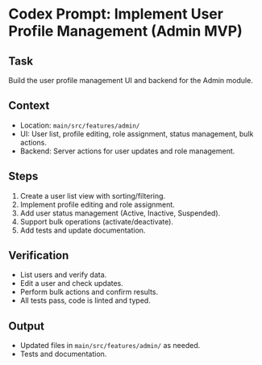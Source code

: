 # Codex Prompt: Implement User Profile Management (Admin MVP)

## Task
Build the user profile management UI and backend for the Admin module.

## Context
- Location: `main/src/features/admin/`
- UI: User list, profile editing, role assignment, status management, bulk actions.
- Backend: Server actions for user updates and role management.

## Steps
1. Create a user list view with sorting/filtering.
2. Implement profile editing and role assignment.
3. Add user status management (Active, Inactive, Suspended).
4. Support bulk operations (activate/deactivate).
5. Add tests and update documentation.

## Verification
- List users and verify data.
- Edit a user and check updates.
- Perform bulk actions and confirm results.
- All tests pass, code is linted and typed.

## Output
- Updated files in `main/src/features/admin/` as needed.
- Tests and documentation.
